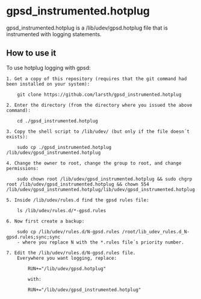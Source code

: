 gpsd_instrumented.hotplug
=========================

gpsd_instrumented.hotplug is a /lib/udev/gpsd.hotplug file that is instrumented with logging statements.


How to use it
-------------

To use hotplug logging with gpsd:

    1. Get a copy of this repository (requires that the git command had been installed on your system):
        
        git clone https://github.com/larsth/gpsd_instrumented.hotplug
        
    2. Enter the directory (from the directory where you issued the above command):
    
        cd ./gpsd_instrumented.hotplug
        
    3. Copy the shell script to /lib/udev/ (but only if the file doesn´t exists):
    
        sudo cp ./gpsd_instrumented.hotplug /lib/udev/gpsd_instrumented.hotplug
        
    4. Change the owner to root, change the group to root, and change permissions:
    
        sudo chown root /lib/udev/gpsd_instrumented.hotplug && sudo chgrp root /lib/udev/gpsd_instrumented.hotplug && chown 554 /lib/udev/gpsd_instrumented.hotplug/lib/udev/gpsd_instrumented.hotplug
    
    5. Inside /lib/udev/rules.d find the gpsd rules file:
    
        ls /lib/udev/rules.d/*-gpsd.rules
        
    6. Now first create a backup:
    
        sudo cp /lib/udev/rules.d/N-gpsd.rules /root/lib_udev_rules.d_N-gpsd.rules;sync;sync
        - where you replace N with the *.rules file´s priority number.
        
    7. Edit the /lib/udev/rules.d/N-gpsd.rules file.
        Everywhere you want logging, replace:
        
            RUN+="/lib/udev/gpsd.hotplug"
            
            with:
            
            RUN+="/lib/udev/gpsd_instrumented.hotplug"
    
